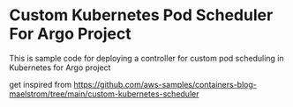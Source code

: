 # Custom Kubernetes Pod Scheduler For Argo Project

This is sample code for deploying a controller for custom pod scheduling in Kubernetes for Argo project

get inspired from https://github.com/aws-samples/containers-blog-maelstrom/tree/main/custom-kubernetes-scheduler